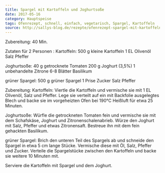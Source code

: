 ```yaml
---
title: Spargel mit Kartoffeln und Joghurtsoße
date: 2017-05-16
category: Hauptspeise
tags: Ofenrezept, schnell, einfach, vegetarisch, Spargel, Kartoffeln
source: http://sallys-blog.de/rezepte/ofenrezept-spargel-mit-kartoffeln-und-schafskaese-joghurtsosse/
---
```

 

Zubereitung: 40 Min.

Zutaten für 2 Personen :
Kartoffeln:
500 g kleine Kartoffeln
1 EL Olivenöl
Salz
Pfeffer

Joghurtsoße:
40 g getrocknete Tomaten
200 g Joghurt (3,5%)
1 unbehandelte Zitrone
6-8 Blätter Basilikum

grüner Spargel:
500 g grüner Spargel
1 Prise Zucker
Salz
Pfeffer

 

Zubereitung:
Kartoffeln:
Viertle die Kartoffeln und vermische sie mit 1 EL Olivenöl, Salz und Pfeffer. Lege sie verteilt auf ein mit Backfolie ausgelegtes Blech und backe sie im vorgeheizten Ofen bei 190°C Heißluft für etwa 25 Minuten.

Joghurtsoße:
Würfle die getrockneten Tomaten fein und vermische sie mit dem Schafskäse, Joghurt und Zitronenschalenabrieb. Würze den Joghurt mit Salz, Pfeffer und etwas Zitronensaft. Bestreue ihn mit dem fein gehackten Basilikum.

grüner Spargel:
Brich den unteren Teil des Spargels ab und schneide den Spargel in etwa 5 cm lange Stücke. Vermische diese mit Öl, Salz, Pfeffer und Zucker. Verteile die Spargelstücke zwischen den Kartoffeln und backe sie weitere 10 Minuten mit.

Serviere die Kartoffeln mit Spargel und dem Joghurt.